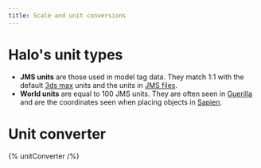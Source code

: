 ```yaml
---
title: Scale and unit conversions
---
```

# Halo's unit types
* **JMS units** are those used in model tag data. They match 1:1 with the default [3ds max](~3dsmax) units and the units in [JMS files](~JMS).
* **World units** are equal to 100 JMS units. They are often seen in [Guerilla](~h1a-guerilla) and are the coordinates seen when placing objects in [Sapien](~h1a-sapien).

# Unit converter

{% unitConverter /%}